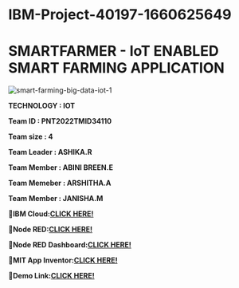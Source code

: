 # IBM-Project-40197-1660625649
#    SMARTFARMER - IoT ENABLED SMART FARMING APPLICATION

![smart-farming-big-data-iot-1](https://user-images.githubusercontent.com/113232776/202894561-cd5a6df7-6801-4435-945d-2b4df5fe0776.jpg)

**TECHNOLOGY   :    IOT**

**Team ID      :    PNT2022TMID34110**

**Team size    :    4**

**Team Leader  :    ASHIKA.R**

**Team Member  :    ABINI BREEN.E**

**Team Memeber :    ARSHITHA.A**

**Team Member  :    JANISHA.M**

:link:**IBM Cloud:[CLICK HERE!](https://pnivkd.internetofthings.ibmcloud.com/dashboard/devices/browse)**

:link:**Node RED:[CLICK HERE!](https://node-red-ewoqv-2022-11-08.au-syd.mybluemix.net/red/#flow/878b2ab5a27aec23)**

:link:**Node RED Dashboard:[CLICK HERE!](https://node-red-ewoqv-2022-11-08.au-syd.mybluemix.net/ui/#!/0?socketid=24t07WKJpEQgkROoAAAV)**

:link:**MIT App Inventor:[CLICK HERE!](http://ai2.appinventor.mit.edu/#5209251724001280)**

:link:**Demo Link:[CLICK HERE!](https://drive.google.com/file/d/1J0aqoI3q-GEsyu-75VmDa-_VViVPlUoS/view?usp=drivesdk)**
